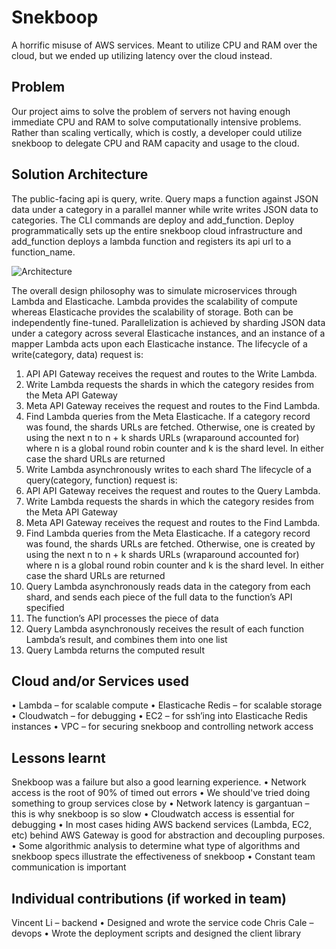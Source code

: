 # Snekboop

A horrific misuse of AWS services. Meant to utilize CPU and RAM over the cloud, but we ended up utilizing latency over the cloud instead.


## Problem
Our project aims to solve the problem of servers not having enough immediate CPU and RAM to solve computationally intensive problems. Rather than scaling vertically, which is costly, a developer could utilize snekboop to delegate CPU and RAM capacity and usage to the cloud. 
## Solution Architecture
The public-facing api is query, write. Query maps a function against JSON data under a category in a parallel manner while write writes JSON data to categories. The CLI commands are deploy and add_function. Deploy programmatically sets up the entire snekboop cloud infrastructure and add_function deploys a lambda function and registers its api url to a function_name. 
 
 ![Architecture](https://imgur.com/ADYU8MK)
 
The overall design philosophy was to simulate microservices through Lambda and Elasticache. Lambda provides the scalability of compute whereas Elasticache provides the scalability of storage. Both can be independently fine-tuned. 
	Parallelization is achieved by sharding JSON data under a category across several Elasticache instances, and an instance of a mapper Lambda acts upon each Elasticache instance. 
	The lifecycle of a write(category, data) request is: 
1.	API API Gateway receives the request and routes to the Write Lambda. 
2.	Write Lambda requests the shards in which the category resides from the Meta API Gateway 
3.	Meta API Gateway receives the request and routes to the Find Lambda. 
4.	Find Lambda queries from the Meta Elasticache. If a category record was found, the shards URLs are fetched. Otherwise, one is created by using the next n to n + k shards URLs (wraparound accounted for) where n is a global round robin counter and k is the shard level. In either case the shard URLs are returned
5.	Write Lambda asynchronously writes to each shard
The lifecycle of a query(category, function) request is: 
1.	API API Gateway receives the request and routes to the Query Lambda. 
2.	Write Lambda requests the shards in which the category resides from the Meta API Gateway 
3.	Meta API Gateway receives the request and routes to the Find Lambda. 
4.	Find Lambda queries from the Meta Elasticache. If a category record was found, the shards URLs are fetched. Otherwise, one is created by using the next n to n + k shards URLs (wraparound accounted for) where n is a global round robin counter and k is the shard level. In either case the shard URLs are returned
5.	Query Lambda asynchronously reads data in the category from each shard, and sends each piece of the full data to the function’s API specified
6.	The function’s API processes the piece of data
7.	Query Lambda asynchronously receives the result of each function Lambda’s result, and combines them into one list
8.	Query Lambda returns the computed result


## Cloud and/or Services used
•	Lambda – for scalable compute
•	Elasticache Redis – for scalable storage
•	Cloudwatch – for debugging
•	EC2 – for ssh’ing into Elasticache Redis instances
•	VPC – for securing snekboop and controlling network access

## Lessons learnt
Snekboop was a failure but also a good learning experience. 
•	Network access is the root of 90% of timed out errors
•	We should've tried doing something to group services close by
•	Network latency is gargantuan – this is why snekboop is so slow
•	Cloudwatch access is essential for debugging
•	In most cases hiding AWS backend services (Lambda, EC2, etc) behind AWS Gateway is good for abstraction and decoupling purposes.
•	Some algorithmic analysis to determine what type of algorithms and snekboop specs illustrate the effectiveness of snekboop
•	Constant team communication is important

## Individual contributions (if worked in team)
Vincent Li – backend
•	Designed and wrote the service code
Chris Cale – devops 
•	Wrote the deployment scripts and designed the client library

